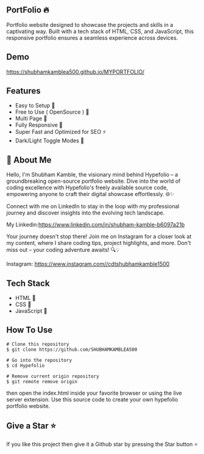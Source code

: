 
## PortFolio 🔥

Portfolio website designed to showcase the projects and skills in a captivating way. Built with a tech stack of HTML, CSS, and JavaScript, this responsive portfolio ensures a seamless experience across devices.
## Demo

 https://shubhamkamblea500.github.io/MYPORTFOLIO/


## Features

- Easy to Setup 💯
- Free to Use ( OpenSource ) 🥳
- Multi Page 💎
- Fully Responsive 🚀
- Super Fast and Optimized for SEO ⚡
- Dark/Light Toggle Modes 🤘




## 🚀 About Me
Hello, I'm Shubham Kamble, the visionary mind behind Hypefolio – a groundbreaking open-source portfolio website. Dive into the world of coding excellence with Hypefolio's freely available source code, empowering anyone to craft their digital showcase effortlessly. 🌐✨

Connect with me on LinkedIn to stay in the loop with my professional journey and discover insights into the evolving tech landscape.

My Linkedin:https://www.linkedin.com/in/shubham-kamble-b6097a21b

Your journey doesn't stop there! Join me on Instagram for a closer look at my content, where I share coding tips, project highlights, and more. Don't miss out – your coding adventure awaits! 🔍💡 

Instagram: https://www.instagram.com//cdtshubhamkamble1500


## Tech Stack

- HTML 🚀
- CSS 🚀
- JavaScript 🚀
## How To Use

```
# Clone this repository
$ git clone https://github.com/SHUBHAMKAMBLEA500

# Go into the repository
$ cd Hypefolio

# Remove current origin repository
$ git remote remove origin
```
then open the index.html inside your favorite browser or using the live server extension. Use this source code to create your own hypefolio portfolio website.
## Give a Star ⭐

If you like this project then give it a Github star by pressing the Star button ⭐
